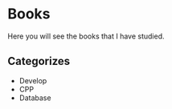 # Books

Here you will see the books that I have studied.

## Categorizes

- Develop
- CPP
- Database
